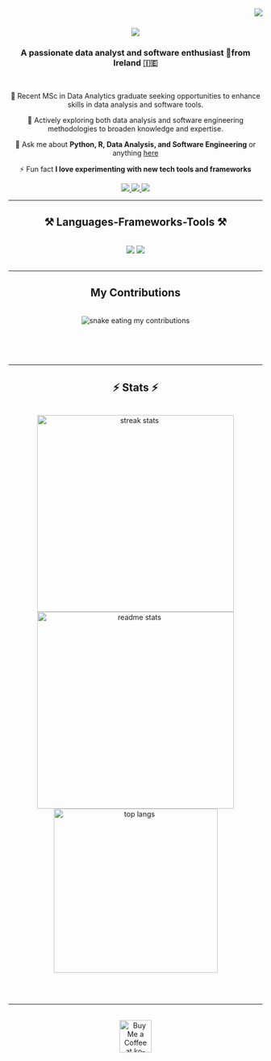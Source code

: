 <img align="right" src="https://visitor-badge.laobi.icu/badge?page_id=bincybavachan.bincybavachan" />

<h1 align="center">
    <img src="https://readme-typing-svg.herokuapp.com/?font=Righteous&size=35&center=true&vCenter=true&width=500&height=70&duration=4000&lines=Hi+There!+👋;+I'm+Bincy+Bavachan!;" />
</h1>

<h3 align="center">A passionate data analyst and software enthusiast 🚀from Ireland 🇮🇪</h3>

<br/>

<div align="center">
 
 🔭 Recent MSc in Data Analytics graduate seeking opportunities to enhance skills in data analysis and software tools.
 
 🌱 Actively exploring both data analysis and software engineering methodologies to broaden knowledge and expertise.

💬 Ask me about **Python, R, Data Analysis, and Software Engineering** or anything [here](https://github.com/bincybavachan/bincybavachan/issues)

⚡ Fun fact **I love experimenting with new tech tools and frameworks**

 </div>
 
<div align="center"> 
  <a href="mailto:your.email@example.com">
    <img src="https://img.shields.io/badge/Gmail-333333?style=for-the-badge&logo=gmail&logoColor=red" />
  </a>
  <a href="https://linkedin.com/in/your-linkedin-profile" target="_blank">
    <img src="https://img.shields.io/badge/LinkedIn-0077B5?style=for-the-badge&logo=linkedin&logoColor=white" target="_blank" />
  </a>
  <a href="https://your-portfolio-website" target="_blank">
     <img src="https://img.shields.io/badge/Portfolio-FF5722?style=for-the-badge&logo=todoist&logoColor=white" target="_blank" /> <!-- Update with your actual portfolio website -->
  </a>
</div>

 <hr/>
 
<h2 align="center">⚒️ Languages-Frameworks-Tools ⚒️</h2>
<br/>
<div align="center">
    <img src="https://skillicons.dev/icons?i=python,r,jupyter,vscode,github,pandas,numpy,html,css" />
    <img src="https://skillicons.dev/icons?i=dataanalysis,softwareengineering,sql,tableau,excel" /><br>
</div>

<br/>
<hr/>

<div align="center">
  <h2> My Contributions </h2>
  <br>
  <img alt="snake eating my contributions" src="https://raw.githubusercontent.com/bincybavachan/bincybavachan/output/github-contribution-grid-snake.svg" />
  
  <br/><br/><br/>
</div>

<hr/>

<h2 align="center">⚡ Stats ⚡</h2>
<br>
<div align=center>
  <img width=390 src="https://github-readme-streak-stats-bincybavachan.vercel.app/?user=bincybavachan&count_private=true&theme=react&border_radius=10" alt="streak stats"/>
  <img width=390 src="https://github-readme-stats-bincybavachan.vercel.app/api?username=bincybavachan&count_private=true&show_icons=true&theme=react&rank_icon=github&border_radius=10" alt="readme stats" />
  <br/>
  <img width=325 align="center" src="https://github-readme-stats-bincybavachan.vercel.app/api/top-langs/?username=bincybavachan&hide=HTML&langs_count=8&layout=compact&theme=react&border_radius=10&size_weight=0.5&count_weight=0.5&exclude_repo=github-readme-stats" alt="top langs" />
</div>

<br/><br/>

<hr/>

<br/>

<div align="center">
<a href='https://ko-fi.com/V7V4RAK9C' target='_blank'><img height='64' style='border:0px;height:64px;' src='https://storage.ko-fi.com/cdn/kofi1.png?v=3' border='0' alt='Buy Me a Coffee at ko-fi.com' /></a>
</div>

<br/>
